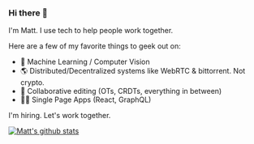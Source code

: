 ### Hi there 👋

I'm Matt. I use tech to help people work together.

Here are a few of my favorite things to geek out on:
- 🤖 Machine Learning / Computer Vision
- 🌎 Distributed/Decentralized systems like WebRTC & bittorrent. Not crypto. 
- 📝 Collaborative editing (OTs, CRDTs, everything in between)
- 🧑‍💻 Single Page Apps (React, GraphQL)

I'm hiring. Let's work together.

[![Matt's github stats](https://github-readme-stats.vercel.app/api?username=mattkrick&theme=dark&count_private=true&show_icons=true&include_all_commits=true)](https://github.com/anuraghazra/github-readme-stats)
